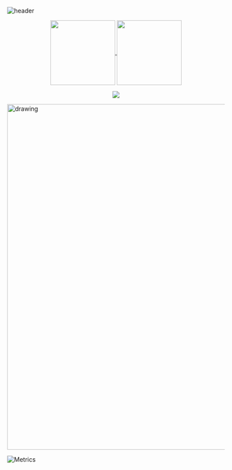 ![header](https://capsule-render.vercel.app/api?type=waving&color=auto&height=220&section=header&text=Gans92%20&fontSize=60&animation=fadeIn&fontAlignY=38&desc=22yo%20Software%20Developer&descAlignY=51&descAlign=62)
<div style="width: 10px;"></div>

<p align="center">
  <a href="https://github.com/gans92">
    <img
      align="center"
      height="150em"
      src="https://github-readme-stats.vercel.app/api?username=Gans92&show_icons=true&include_all_commits=true&count_private=true&theme=tokyonight"
    />
  </a>
  <a href="https://github.com/gans92">
    <img
      align="center"
      height="150em"
      src="https://github-readme-stats.vercel.app/api/top-langs/?username=Gans92&show_icons=true&include_all_commits=true&count_private=true&layout=compact&theme=tokyonight"
    />
  </a>
</p>

<p align="center">
  <a href="https://github.com/gans92">
    <img
      align="center"
      src="https://github-profile-trophy.vercel.app/?username=gans92&theme=onedark&no-frame=true&row=1&&margin-w=20&no-bg=true"/>
  </a>
</a>
</p>

<img src="https://activity-graph.herokuapp.com/graph?username=gans92&theme=react-dark" alt="drawing" width="800"/>

![Metrics](https://metrics.lecoq.io/gans92?template=classic&languages=1&isocalendar=1&achievements=1&discussions=1&lines=1&repositories=1&gists=1&repositories=100&repositories.batch=100&repositories.forks=false&repositories.affiliations=owner&isocalendar.duration=half-year&languages.limit=8&languages.threshold=0%25&languages.colors=github&languages.aliases=C%2C%20C%2B%2B%2C%20Assembly&languages.sections=most-used&languages.indepth=false&languages.analysis.timeout=15&languages.categories=markup%2C%20programming&languages.recent.categories=markup%2C%20programming&languages.recent.load=300&languages.recent.days=14&achievements.threshold=C&achievements.secrets=true&achievements.display=compact&achievements.limit=0&discussions.categories=true&discussions.categories.limit=0&config.timezone=America%2FSao_Paulo)
